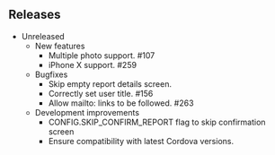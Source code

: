 ## Releases

* Unreleased
    - New features
        - Multiple photo support. #107
        - iPhone X support. #259
    - Bugfixes
        - Skip empty report details screen.
        - Correctly set user title. #156
        - Allow mailto: links to be followed. #263
    - Development improvements
        - CONFIG.SKIP_CONFIRM_REPORT flag to skip confirmation screen
        - Ensure compatibility with latest Cordova versions.

